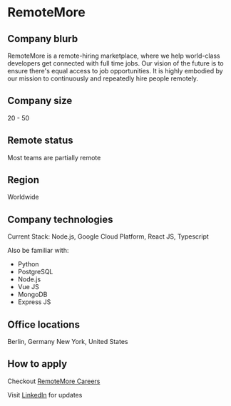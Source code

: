 # RemoteMore

## Company blurb
RemoteMore is a remote-hiring marketplace, where we help world-class developers get connected with full time jobs. Our vision of the future is to ensure there's equal access to job opportunities. It is highly embodied
by our mission to continuously and repeatedly hire people remotely.

## Company size
20 - 50

## Remote status
Most teams are partially remote

## Region
Worldwide

## Company technologies
Current Stack: Node.js, Google Cloud Platform, React JS, Typescript

Also be familiar with:
* Python
* PostgreSQL
* Node.js
* Vue JS
* MongoDB
* Express JS

## Office locations
Berlin, Germany
New York, United States


## How to apply
Checkout [RemoteMore Careers](https://remotemore.com/careers/)

Visit [LinkedIn](https://www.linkedin.com/company/remotemore/) for updates